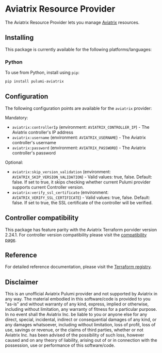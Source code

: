# Aviatrix Resource Provider

The Aviatrix Resource Provider lets you manage [Aviatrix](https://aviatrix.com) resources.

## Installing

This package is currently available for the following platforms/languages:

### Python

To use from Python, install using `pip`:

```bash
pip install pulumi-aviatrix
```

## Configuration

The following configuration points are available for the `aviatrix` provider:

Mandatory:
- `aviatrix:controllerIp` (environment: `AVIATRIX_CONTROLLER_IP`) - The Aviatrix controller's IP address
- `aviatrix:username` (environment: `AVIATRIX_USERNAME`) - The Aviatrix controller's username
- `aviatrix:password` (environment: `AVIATRIX_PASSWORD`) - The Aviatrix controller's password

Optional:
- `aviatrix:skip_version_validation` (environment: `AVIATRIX_SKIP_VERSION_VALIDATION`) - Valid values: true, false. Default: false. If set to true, it skips checking whether current Pulumi provider supports current Controller version.
- `aviatrix:verify_ssl_certificate` (environment: `AVIATRIX_VERIFY_SSL_CERTIFICATE`) - Valid values: true, false. Default: false. If set to true, the SSL certificate of the controller will be verified.

## Controller compatibility

This package has feature parity with the Aviatrix Terraform porvider version 2.24.1. For controller version compatibility please visit the [compatibility page](https://registry.terraform.io/providers/AviatrixSystems/aviatrix/latest/docs/guides/release-compatibility).

## Reference

For detailed reference documentation, please visit the [Terraform registry](https://registry.terraform.io/providers/AviatrixSystems/aviatrix/latest/docs).

## Disclaimer
This is an unofficial Aviatrix Pulumi provider and not supported by Aviatrix in any way. The material embodied in this software/code is provided to you "as-is" and without warranty of any kind, express, implied or otherwise, including without limitation, any warranty of fitness for a particular purpose. In no event shall the Aviatrix Inc. be liable to you or anyone else for any direct, special, incidental, indirect or consequential damages of any kind, or any damages whatsoever, including without limitation, loss of profit, loss of use, savings or revenue, or the claims of third parties, whether or not Aviatrix Inc. has been advised of the possibility of such loss, however caused and on any theory of liability, arising out of or in connection with the possession, use or performance of this software/code.
